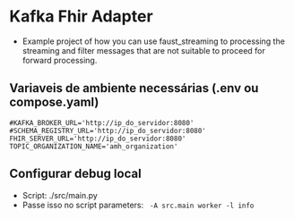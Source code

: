 # Kafka Fhir Adapter

- Example project of how you can use faust_streaming to processing the streaming
and filter messages that are not suitable to proceed for forward processing.

## Variaveis de ambiente necessárias (.env ou compose.yaml)
```
#KAFKA_BROKER_URL='http://ip_do_servidor:8080'
#SCHEMA_REGISTRY_URL='http://ip_do_servidor:8080'
FHIR_SERVER_URL='http://ip_do_servidor:8080'
TOPIC_ORGANIZATION_NAME='amh_organization'
```

## Configurar debug local
- Script: ./src/main.py
- Passe isso no script parameters: 
``` -A src.main worker -l info```
